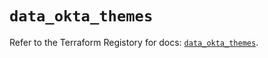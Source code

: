 # `data_okta_themes`

Refer to the Terraform Registory for docs: [`data_okta_themes`](https://registry.terraform.io/providers/okta/okta/4.6.1/docs/data-sources/themes).
